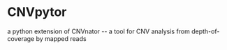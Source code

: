 # CNVpytor
a python extension of CNVnator -- a tool for CNV analysis from depth-of-coverage by mapped reads
